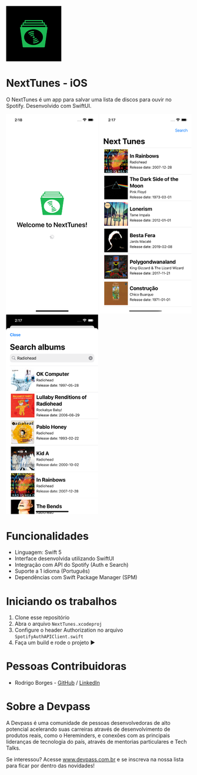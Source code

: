 <img src="screenshots/logo.png" alt="drawing" width="150"/>

# NextTunes - iOS 

O NextTunes é um app para salvar uma lista de discos para ouvir no Spotify. Desenvolvido com SwiftUI.

<p float="left">
<img src="screenshots/screenshot_1.png" alt="drawing" width="250"/>
<img src="screenshots/screenshot_2.png" alt="drawing" width="250"/>
<img src="screenshots/screenshot_3.png" alt="drawing" width="250"/>
</p>

# Funcionalidades

- Linguagem: Swift 5
- Interface desenvolvida utilizando SwiftUI
- Integração com API do Spotify (Auth e Search)
- Suporte a 1 idioma (Português)
- Dependências com Swift Package Manager (SPM)

# Iniciando os trabalhos

1. Clone esse repositório 
2. Abra o arquivo `NextTunes.xcodeproj`
3. Configure o header Authorization no arquivo `SpotifyAuthAPIClient.swift`
4. Faça um build e rode o projeto ▶️

# Pessoas Contribuidoras

- Rodrigo Borges - [GitHub](https://github.com/rdgborges) / [LinkedIn](https://www.linkedin.com/in/rdgborges/)

# Sobre a Devpass

A Devpass é uma comunidade de pessoas desenvolvedoras de alto potencial acelerando suas carreiras através de desenvolvimento de produtos reais, como o Hereminders, e conexões com as principais lideranças de tecnologia do país, através de mentorias particulares e Tech Talks.

Se interessou? Acesse www.devpass.com.br e se inscreva na nossa lista para ficar por dentro das novidades!
